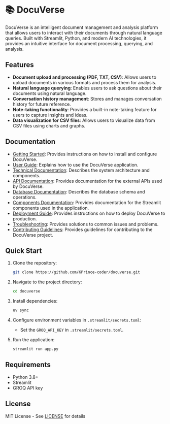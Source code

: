 # 📚 DocuVerse

DocuVerse is an intelligent document management and analysis platform that allows users to interact with their documents through natural language queries. Built with Streamlit, Python, and modern AI technologies, it provides an intuitive interface for document processing, querying, and analysis.

## Features

* **Document upload and processing (PDF, TXT, CSV)**: Allows users to upload documents in various formats and process them for analysis.
* **Natural language querying**: Enables users to ask questions about their documents using natural language.
* **Conversation history management**: Stores and manages conversation history for future reference.
* **Note-taking functionality**: Provides a built-in note-taking feature for users to capture insights and ideas.
* **Data visualization for CSV files**: Allows users to visualize data from CSV files using charts and graphs.

## Documentation

* [Getting Started](docs/getting_started.md): Provides instructions on how to install and configure DocuVerse.
* [User Guide](docs/user_guide.md): Explains how to use the DocuVerse application.
* [Technical Documentation](docs/technical_docs/architecture.md): Describes the system architecture and components.
* [API Documentation](docs/technical_docs/apis.md): Provides documentation for the external APIs used by DocuVerse.
* [Database Documentation](docs/technical_docs/database.md): Describes the database schema and operations.
* [Components Documentation](docs/technical_docs/components.md): Provides documentation for the Streamlit components used in the application.
* [Deployment Guide](docs/deployment.md): Provides instructions on how to deploy DocuVerse to production.
* [Troubleshooting](docs/troubleshooting.md): Provides solutions to common issues and problems.
* [Contributing Guidelines](docs/contributing.md): Provides guidelines for contributing to the DocuVerse project.

## Quick Start

1. Clone the repository:

    ```bash
    git clone https://github.com/KPrince-coder/docuverse.git
    ```

2. Navigate to the project directory:

    ```bash
    cd docuverse
    ```

3. Install dependencies:

    ```bash
    uv sync
    ```

4. Configure environment variables in `.streamlit/secrets.toml`:

    * Set the `GROQ_API_KEY` in `.streamlit/secrets.toml`.
5. Run the application:

    ```bash
    streamlit run app.py
    ```

## Requirements

* Python 3.8+
* Streamlit
* GROQ API key

## License

MIT License - See [LICENSE](LICENSE) for details
